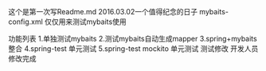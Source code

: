 这个是第一次写Readme.md
2016.03.02一个值得纪念的日子
mybaits-config.xml 仅仅用来测试mybaits使用


功能列表
	1.单独测试mybaits
	2.测试mybaits自动生成mapper
	3.spring+mybaits整合
	4.spring-test 单元测试
	5.spring-test mockito 单元测试
测试修改
开发人员修改完成
